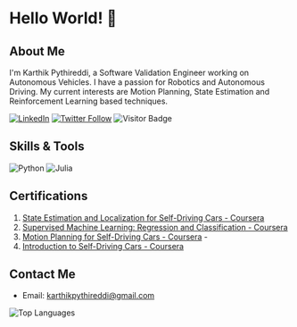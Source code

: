 # Hello World! 👋

## About Me
I'm Karthik Pythireddi, a Software Validation Engineer working on Autonomous Vehicles. I have a passion for Robotics and Autonomous Driving. My current interests are Motion Planning, State Estimation and Reinforcement Learning based techniques.

[![LinkedIn](https://img.shields.io/badge/LinkedIn-In-blue)](https://www.linkedin.com/in/karthikpythireddi/)
[![Twitter Follow](https://img.shields.io/badge/X-Follow-grey)](https://twitter.com/karthikitis)
![Visitor Badge](https://visitor-badge.laobi.icu/badge?page_id=karthikpythireddi)

## Skills & Tools
![Python](https://img.shields.io/badge/Python-3776AB?style=for-the-badge&logo=python&logoColor=white)
![Julia](https://img.shields.io/badge/Julia-9558B2?style=for-the-badge&logo=julia&logoColor=white)

## Certifications
1. [State Estimation and Localization for Self-Driving Cars - Coursera](https://www.coursera.org/account/accomplishments/verify/9FX5QUAJ7B3A) 
2. [Supervised Machine Learning: Regression and Classification - Coursera](https://www.coursera.org/account/accomplishments/certificate/P45XTZR2WD29) 
3. [Motion Planning for Self-Driving Cars - Coursera](https://www.coursera.org/account/accomplishments/verify/CKB956HE2UYC?utm_source=link&utm_medium=certificate&utm_content=cert_image&utm_campaign=pdf_header_button&utm_product=course) - 
4. [Introduction to Self-Driving Cars - Coursera](https://www.coursera.org/account/accomplishments/verify/74HBFEEFTQ8L) 

## Contact Me
- Email: karthikpythireddi@gmail.com


![Top Languages](https://github-readme-stats.vercel.app/api/top-langs/?username=karthikpythireddi&layout=compact)
